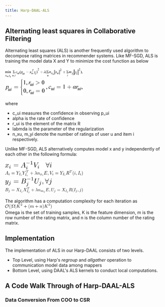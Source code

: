 ```yaml
---
title: Harp-DAAL-ALS
---
```


## Alternating least squares in Collaborative Filtering

Alternating least squares (ALS) is another frequently used algorithm to decompose rating matrices in recommender systems. 
Like MF-SGD, ALS is training the model data X and Y to minimize the cost function as below

<img src="/img/als-training-costfunction.png" width="50%" height="50%"><br>
<img src="/img/als-training-costfunction-2.png" width="50%" height="50%"><br>

where 
* c_ui measures the confidence in observing p_ui
* alpha is the rate of confidence
* r_ui is the element of the matrix R
* labmda is the parameter of the regularization
* n_xu, m_yi denote the number of ratings of user u and item i respectively.

Unlike MF-SGD, ALS alternatively computes model x and y independently of each other in the following formula:

<img src="/img/als-x-compute-1.png" width="30%" height="30%"><br>
<img src="/img/als-x-compute-2.png" width="50%" height="50%"><br>
<img src="/img/als-y-compute-1.png" width="30%" height="30%"><br>
<img src="/img/als-y-compute-2.png" width="50%" height="50%"><br>

The algorithm has a computation complexity for each iteration as 
<img src="/img/als-complexity-1.png" width="30%" height="30%"><br>
Omega is the set of training samples, K is the feature dimension, m is the row number of the rating
matrix, and n is the column number of the rating matrix. 

## Implementation 

The implementation of ALS in our Harp-DAAL consists of two levels.
* Top Level, using Harp's *regroup* and *allgather* operation to communication model data among mappers
* Bottom Level, using DAAL's ALS kernels to conduct local computations. 

## A Code Walk Through of Harp-DAAL-ALS

### Data Conversion From COO to CSR


